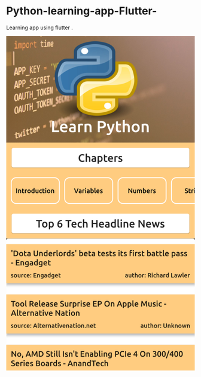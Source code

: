 # Python-learning-app-Flutter-
Learning app using flutter . 

<img src='./screenshots/Screenshot_20190713-182509.png'>
